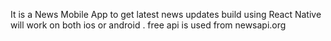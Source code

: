 It is a News Mobile App to get latest news updates 
build using React Native will work on both ios or android .
free api is used from newsapi.org
